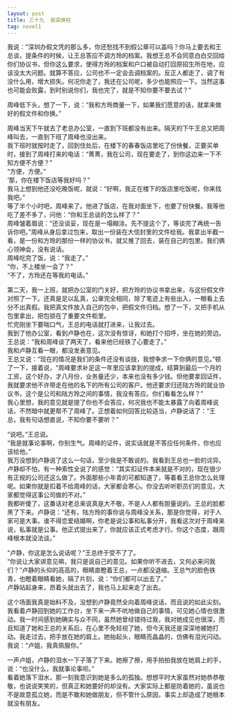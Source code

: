 ```yaml
---
layout: post
title: 三十九  偷梁换柱
tag: novel1
---
```


我说：“深圳办假文凭的那么多，你还愁找不到假公章可以盖吗？你马上要去和王总谈，提条件的时候，让王总答应不调方玲的档案。我想王总不会同意白白交回给你们协议书，但你这么要求，使得方玲的档案和户口被自动打回原招生所在地，应该没太大问题。就算不答应，公司也不一定会去调档案的。反正人都走了，调了有没什么用，增大损失。何况你走了，我还在公司呢，多少也能照应一下。当然这事也可能会败露，到时别说你们，我也完了，就是不知你要不要去试？”

周峰低下头，想了一下，说：“我和方玲商量一下，如果我们愿意的话，就拿来做好的假文件和你换。”

周峰当天下午就去了老总办公室，一直到下班都没有出来。隔天的下午王总又把周峰叫去，一直到下班了周峰也没出来。<br />
我下班时就按时走了，回到住处后，在楼下的春春饭店里吃了份快餐，正要买单时，接到了周峰打来的电话：“菁菁，我在公司，现在要走了，到你这边来一下不知方便不方便？”<br />
“方便，方便。”<br />
‘那，你在楼下饭店等我好吗？”<br />
我马上想到他还没吃晚饭呢，就说：“好啊，我正在楼下的饭店里吃饭呢，你来找我吧。”<br />
等了半个小时吧，周峰来了。他进了饭店，在我对面坐下，也要了份快餐。我等他吃了差不多了，问他：“你和王总谈的怎么样了？”<br />
周峰皱着眉说：“还没谈妥，现在是一塌糊涂。先不提这个了，等谈完了再统一告诉你吧。”周峰从身后拿过包来，取出一份装在大信封里的文件给我。我拿出半截一看，是一份和方玲的那份一样的协议书，就又推了回去，装在自己的包里。我们俩心领神会，没有说话。<br />
周峰吃完了饭，说：“我走了。”<br />
“你，不上楼坐一会了？”<br />
“不了，方玲还在等我的电话。”

第二天，我一上班，就把办公室的门关好，把方玲的协议书拿出来，与这份假文件对照了一下。还真是足以乱真，公章完全相同，除了笔迹上有些出入，一眼看上去分不出真假。我把真文件放入自己的包中，把假文件归档。想了一下，又把手机从包里拿出，把包锁在了重要文件柜里。<br />
忙完刚坐下要喘口气，王总的电话就打进来，让我过去。<br />
我到了他办公室，看到卢静也在，这次没有惊讶，和她打个招呼，坐在她的旁边。<br />
王总说：“我和周峰谈了两天了，看来他已经铁了心要走了。”<br />
我和卢静互看一眼，都没发表意见。<br />
王总又说：“现在的情况是我们的条件还没有谈拢，我想争求一下你俩的意见。”顿了一下，接着说，“周峰要求补足这一年里应该拿到的提成，结算到最后一个月的工资，这个好办，才八月份，业务量还少，本来也没有多少钱。但他要拿回证件，我就要求他不许带走在他的名下的所有公司的客户。他还要求归还陆方玲的就业协议书，这个是公司和陆方玲之间的事情，我没有答应。你们看看怎么样？”<br />
我心里想，我的意见就是提了你也不会答应，何况我也不能太暴露了向着周峰说话，不然暗中就更帮不了周峰了。正想着如何回答比较适当，卢静说话了：“王总，我有句话想直说，不知你要不要听？”

“说吧。”王总说。<br />
“我是就事论事啊，你别生气。周峰的证件，说实话就是不答应任何条件，你也应该给他。”<br />
我万没想到卢静说了这么一句话，至少我是不敢说的。我看到王总也一脸的诧异。<br />
卢静却不怕，有一种索性全说了的感觉：“其实扣证件本来就是不对的，现在很少有正规的公司还这么做了。外面那些小年青的可都知道了，等着看王总你怎么处理呢。如果你就是扣着不给周峰的话，大家都会寒心。你没去听听职员们的意见，大家都觉得这事公司做的不对。”<br />
我都听傻了，这番话对老总来说真是大不敬，不是人人都有胆量说的。王总的脸都黑了下来。卢静说：“还有，陆方玲的事你说与周峰没关系，那是你觉得，对于人家可是大事。谁不得恋爱结婚啊，你老是说公事和私事分开，我看这次对于周峰来说，私事就是公事。他正式提出来了，你就应该正式考虑才行。你这个态度，跟周峰根本就没法谈。”

“卢静，你这是怎么说话呢？”王总终于受不了了。<br />
“你说让大家讲意见嘛，我只是说自己的意见。如果你听不进去，又何必来问我们？”卢静的头仰的高高的，眼睛直瞪着王总，一点都没退缩。王总气的脸色铁青，也瞪着眼睛看她，隔了片刻，说：“你们都可以出去了。”<br />
卢静站起身来，昂着头就出去了，我也马上起来走了出去。

这个场面我真是始料不及，没想到卢静竟然全向着周峰说话，而且说的如此尖刻。我看着卢静回到她的工作台，坐下来一声不吭地做自己的事情，可见她心情也很激动。我一时间感到她确实与众不同，虽然她曾经错待过我，我对她成见也很深，而且知道了她和王总的关系后，在心里不免轻视了她，但今天我还是深深地被她打动。我走过去，把手放在她的肩上。她抬起头，眼睛亮晶晶的，仿佛有泪光闪动。我说：“卢姐，我真佩服你。”

一声卢姐，卢静的泪水一下子落了下来。她擦了擦，用手拍拍我放在她肩上的手，说：“也没什么，我就事论事呗。”<br />
看着她落下泪水，那一刻我意识到她是多么的孤独。想想平时大家虽然对她恭恭敬敬，也说说笑笑的，但真正和她要好的却没有。大家实际上都是防着她的，虽说也不是故意孤立她，而是不敢和她做朋友，但不管什么原因，事实上却造成了她根本就没有朋友。
